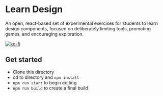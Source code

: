 # Learn Design

An open, react-based set of experimental exercises for students to learn design components, focused on deliberately limiting tools, promoting games, and encouraging exploration.

[![ko-fi](https://www.ko-fi.com/img/githubbutton_sm.svg)](https://ko-fi.com/Q5Q21MJMR)

## Get started

- Clone this directory
- cd to directory and `npm install`
- `npm run start` to begin editing
- `npm run build` to create a final build
